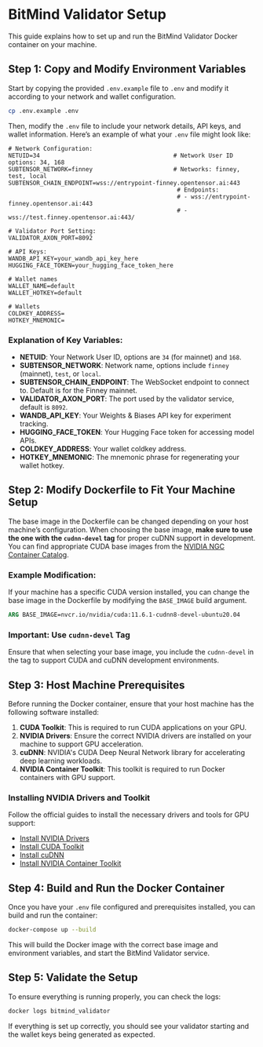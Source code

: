 # BitMind Validator Setup

This guide explains how to set up and run the BitMind Validator Docker container on your machine.

## Step 1: Copy and Modify Environment Variables

Start by copying the provided `.env.example` file to `.env` and modify it according to your network and wallet configuration.

```bash
cp .env.example .env
```

Then, modify the `.env` file to include your network details, API keys, and wallet information. Here’s an example of what your `.env` file might look like:

```env
# Network Configuration:
NETUID=34                                      # Network User ID options: 34, 168
SUBTENSOR_NETWORK=finney                       # Networks: finney, test, local
SUBTENSOR_CHAIN_ENDPOINT=wss://entrypoint-finney.opentensor.ai:443
                                                # Endpoints:
                                                # - wss://entrypoint-finney.opentensor.ai:443
                                                # - wss://test.finney.opentensor.ai:443/

# Validator Port Setting:
VALIDATOR_AXON_PORT=8092

# API Keys:
WANDB_API_KEY=your_wandb_api_key_here
HUGGING_FACE_TOKEN=your_hugging_face_token_here

# Wallet names
WALLET_NAME=default
WALLET_HOTKEY=default

# Wallets
COLDKEY_ADDRESS=
HOTKEY_MNEMONIC=
```

### Explanation of Key Variables:
- **NETUID**: Your Network User ID, options are `34` (for mainnet) and `168`.
- **SUBTENSOR_NETWORK**: Network name, options include `finney` (mainnet), `test`, or `local`.
- **SUBTENSOR_CHAIN_ENDPOINT**: The WebSocket endpoint to connect to. Default is for the Finney mainnet.
- **VALIDATOR_AXON_PORT**: The port used by the validator service, default is `8092`.
- **WANDB_API_KEY**: Your Weights & Biases API key for experiment tracking.
- **HUGGING_FACE_TOKEN**: Your Hugging Face token for accessing model APIs.
- **COLDKEY_ADDRESS**: Your wallet coldkey address.
- **HOTKEY_MNEMONIC**: The mnemonic phrase for regenerating your wallet hotkey.

## Step 2: Modify Dockerfile to Fit Your Machine Setup

The base image in the Dockerfile can be changed depending on your host machine’s configuration. When choosing the base image, **make sure to use the one with the `cudnn-devel` tag** for proper cuDNN support in development. You can find appropriate CUDA base images from the [NVIDIA NGC Container Catalog](https://catalog.ngc.nvidia.com/orgs/nvidia/containers/cuda/tags).

### Example Modification:

If your machine has a specific CUDA version installed, you can change the base image in the Dockerfile by modifying the `BASE_IMAGE` build argument.

```dockerfile
ARG BASE_IMAGE=nvcr.io/nvidia/cuda:11.6.1-cudnn8-devel-ubuntu20.04
```

### Important: Use `cudnn-devel` Tag
Ensure that when selecting your base image, you include the `cudnn-devel` in the tag to support CUDA and cuDNN development environments.

## Step 3: Host Machine Prerequisites

Before running the Docker container, ensure that your host machine has the following software installed:

1. **CUDA Toolkit**: This is required to run CUDA applications on your GPU.
2. **NVIDIA Drivers**: Ensure the correct NVIDIA drivers are installed on your machine to support GPU acceleration.
3. **cuDNN**: NVIDIA's CUDA Deep Neural Network library for accelerating deep learning workloads.
4. **NVIDIA Container Toolkit**: This toolkit is required to run Docker containers with GPU support.

### Installing NVIDIA Drivers and Toolkit

Follow the official guides to install the necessary drivers and tools for GPU support:

- [Install NVIDIA Drivers](https://docs.nvidia.com/datacenter/tesla/tesla-installation-notes/index.html)
- [Install CUDA Toolkit](https://developer.nvidia.com/cuda-downloads)
- [Install cuDNN](https://developer.nvidia.com/cudnn)
- [Install NVIDIA Container Toolkit](https://docs.nvidia.com/datacenter/cloud-native/container-toolkit/install-guide.html)

## Step 4: Build and Run the Docker Container

Once you have your `.env` file configured and prerequisites installed, you can build and run the container:

```bash
docker-compose up --build
```

This will build the Docker image with the correct base image and environment variables, and start the BitMind Validator service.

## Step 5: Validate the Setup

To ensure everything is running properly, you can check the logs:

```bash
docker logs bitmind_validator
```

If everything is set up correctly, you should see your validator starting and the wallet keys being generated as expected.
